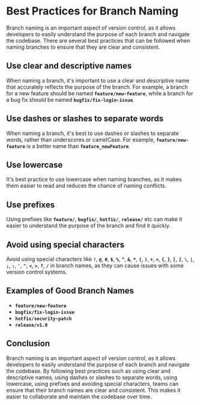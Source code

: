 # **Best Practices for Branch Naming**

Branch naming is an important aspect of version control, as it allows developers to easily understand the purpose of each branch and navigate the codebase. There are several best practices that can be followed when naming branches to ensure that they are clear and consistent.

## **Use clear and descriptive names**

When naming a branch, it's important to use a clear and descriptive name that accurately reflects the purpose of the branch. For example, a branch for a new feature should be named **`feature/new-feature`**, while a branch for a bug fix should be named **`bugfix/fix-login-issue`**.

## **Use dashes or slashes to separate words**

When naming a branch, it's best to use dashes or slashes to separate words, rather than underscores or camelCase. For example, **`feature/new-feature`** is a better name than **`feature_newFeature`**.

## **Use lowercase**

It's best practice to use lowercase when naming branches, as it makes them easier to read and reduces the chance of naming conflicts.

## **Use prefixes**

Using prefixes like **`feature/`**, **`bugfix/`**, **`hotfix/`**, **`release/`** etc can make it easier to understand the purpose of the branch and find it quickly.

## **Avoid using special characters**

Avoid using special characters like **`!`**, **`@`**, **`#`**, **`$`**, **`%`**, **`^`**, **`&`**, **`*`**, **`(`**, **`)`**, **`+`**, **`=`**, **`{`**, **`}`**, **`[`**, **`]`**, **`\`**, **`|`**, **`;`**, **`:`**, **`'`**, **`"`**, **`<`**, **`>`**, **`?`**, **`/`** in branch names, as they can cause issues with some version control systems.

## **Examples of Good Branch Names**

- **`feature/new-feature`**
- **`bugfix/fix-login-issue`**
- **`hotfix/security-patch`**
- **`release/v1.0`**

## **Conclusion**

Branch naming is an important aspect of version control, as it allows developers to easily understand the purpose of each branch and navigate the codebase. By following best practices such as using clear and descriptive names, using dashes or slashes to separate words, using lowercase, using prefixes and avoiding special characters, teams can ensure that their branch names are clear and consistent. This makes it easier to collaborate and maintain the codebase over time.
